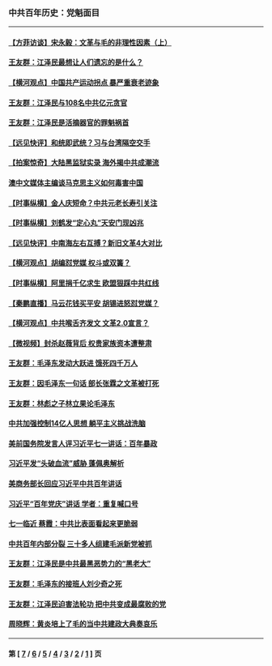 ### 中共百年历史：党魁面目
---
#### [【方菲访谈】宋永毅：文革与毛的非理性因素（上）](../../pages/nf1176107/n13469956.md?05070430) 
#### [王友群：江泽民最想让人们遗忘的是什么？](../../pages/nf1176107/n13408949.md?05070430) 
#### [【横河观点】中国共产运动拐点 暴严重衰老迹象](../../pages/nf1176107/n13388333.md?05070430) 
#### [王友群：江泽民与108名中共亿元贪官](../../pages/nf1176107/n13352358.md?05070430) 
#### [王友群：江泽民是活摘器官的罪魁祸首](../../pages/nf1176107/n13336903.md?05070430) 
#### [【远见快评】和统即武统？习与台湾隔空交手](../../pages/nf1176107/n13297739.md?05070430) 
#### [【拍案惊奇】大陆黑监狱实录 海外揭中共成潮流](../../pages/nf1176107/n13288853.md?05070430) 
#### [澳中文媒体主编谈马克思主义如何毒害中国](../../pages/nf1176107/n13257387.md?05070430) 
#### [【时事纵横】金人庆短命？中共元老长寿引关注](../../pages/nf1176107/n13217934.md?05070430) 
#### [【时事纵横】刘鹤发“定心丸”天安门现凶兆](../../pages/nf1176107/n13215416.md?05070430) 
#### [【远见快评】中南海左右互搏？新旧文革4大对比](../../pages/nf1176107/n13214745.md?05070430) 
#### [【横河观点】胡编怼党媒 权斗或双簧？](../../pages/nf1176107/n13210864.md?05070430) 
#### [【时事纵横】阿里捐千亿求生 欧盟狠踩中共红线](../../pages/nf1176107/n13206431.md?05070430) 
#### [【秦鹏直播】马云花钱买平安 胡锡进怒怼党媒？](../../pages/nf1176107/n13206392.md?05070430) 
#### [【横河观点】中共喉舌齐发文 文革2.0宣言？](../../pages/nf1176107/n13201248.md?05070430) 
#### [【微视频】封杀赵薇背后 权贵家族资本遭整肃](../../pages/nf1176107/n13197798.md?05070430) 
#### [王友群：毛泽东发动大跃进 饿死四千万人](../../pages/nf1176107/n13177158.md?05070430) 
#### [王友群：因毛泽东一句话 部长张霖之文革被打死](../../pages/nf1176107/n13161711.md?05070430) 
#### [王友群：林彪之子林立果论毛泽东](../../pages/nf1176107/n13128622.md?05070430) 
#### [中共加强控制14亿人思想 躺平主义挑战洗脑](../../pages/nf1176107/n13094299.md?05070430) 
#### [美前国务院发言人评习近平七一讲话：百年暴政](../../pages/nf1176107/n13066986.md?05070430) 
#### [习近平发“头破血流”威胁 蓬佩奥解析](../../pages/nf1176107/n13063604.md?05070430) 
#### [美商务部长回应习近平中共百年讲话](../../pages/nf1176107/n13062903.md?05070430) 
#### [习近平“百年党庆”讲话 学者：重复喊口号](../../pages/nf1176107/n13061411.md?05070430) 
#### [七一临近 蔡霞：中共比表面看起来更脆弱](../../pages/nf1176107/n13056418.md?05070430) 
#### [中共百年内部分裂 三十多人组建毛派新党被抓](../../pages/nf1176107/n13044023.md?05070430) 
#### [王友群：江泽民是中共最黑恶势力的“黑老大”](../../pages/nf1176107/n13022180.md?05070430) 
#### [王友群：毛泽东的接班人刘少奇之死](../../pages/nf1176107/n12991772.md?05070430) 
#### [王友群：江泽民迫害法轮功 把中共变成最腐败的党](../../pages/nf1176107/n12947347.md?05070430) 
#### [周晓辉：黄炎培上了毛的当中共建政大典奏哀乐](../../pages/nf1176107/n12942780.md?05070430) 

---
#### 第 [ [7](./7.md?05070430) / [6](./6.md?05070430) / [5](./5.md?05070430) / [4](./4.md?05070430) / [3](./3.md?05070430) / [2](./2.md?05070430) / [1](./1.md?05070430) ] 页
